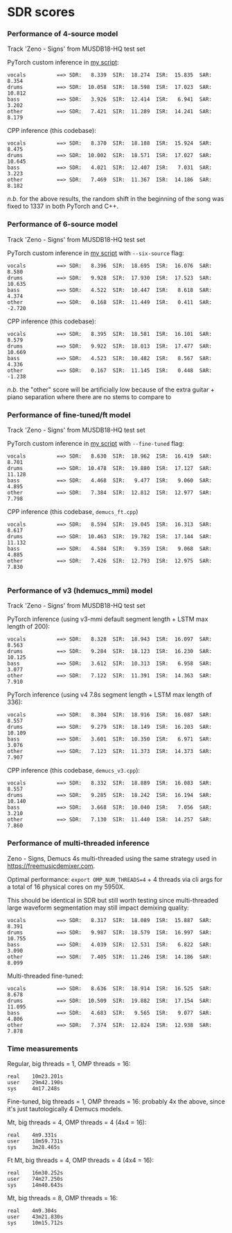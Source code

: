 # SDR scores

### Performance of 4-source model

Track 'Zeno - Signs' from MUSDB18-HQ test set

PyTorch custom inference in [my script](./scripts/demucs_pytorch_inference.py):
```
vocals          ==> SDR:   8.339  SIR:  18.274  ISR:  15.835  SAR:   8.354
drums           ==> SDR:  10.058  SIR:  18.598  ISR:  17.023  SAR:  10.812
bass            ==> SDR:   3.926  SIR:  12.414  ISR:   6.941  SAR:   3.202
other           ==> SDR:   7.421  SIR:  11.289  ISR:  14.241  SAR:   8.179
```
CPP inference (this codebase):
```
vocals          ==> SDR:   8.370  SIR:  18.188  ISR:  15.924  SAR:   8.475
drums           ==> SDR:  10.002  SIR:  18.571  ISR:  17.027  SAR:  10.645
bass            ==> SDR:   4.021  SIR:  12.407  ISR:   7.031  SAR:   3.223
other           ==> SDR:   7.469  SIR:  11.367  ISR:  14.186  SAR:   8.182
```
*n.b.* for the above results, the random shift in the beginning of the song was fixed to 1337 in both PyTorch and C++.

### Performance of 6-source model

Track 'Zeno - Signs' from MUSDB18-HQ test set

PyTorch custom inference in [my script](./scripts/demucs_pytorch_inference.py) with `--six-source` flag:
```
vocals          ==> SDR:   8.396  SIR:  18.695  ISR:  16.076  SAR:   8.580
drums           ==> SDR:   9.928  SIR:  17.930  ISR:  17.523  SAR:  10.635
bass            ==> SDR:   4.522  SIR:  10.447  ISR:   8.618  SAR:   4.374
other           ==> SDR:   0.168  SIR:  11.449  ISR:   0.411  SAR:  -2.720
```
CPP inference (this codebase):
```
vocals          ==> SDR:   8.395  SIR:  18.581  ISR:  16.101  SAR:   8.579
drums           ==> SDR:   9.922  SIR:  18.013  ISR:  17.477  SAR:  10.669
bass            ==> SDR:   4.523  SIR:  10.482  ISR:   8.567  SAR:   4.336
other           ==> SDR:   0.167  SIR:  11.145  ISR:   0.448  SAR:  -1.238
```

*n.b.* the "other" score will be artificially low because of the extra guitar + piano separation where there are no stems to compare to

### Performance of fine-tuned/ft model

Track 'Zeno - Signs' from MUSDB18-HQ test set

PyTorch custom inference in [my script](./scripts/demucs_pytorch_inference.py) with `--fine-tuned` flag:
```
vocals          ==> SDR:   8.630  SIR:  18.962  ISR:  16.419  SAR:   8.701
drums           ==> SDR:  10.478  SIR:  19.880  ISR:  17.127  SAR:  11.128
bass            ==> SDR:   4.468  SIR:   9.477  ISR:   9.060  SAR:   4.895
other           ==> SDR:   7.384  SIR:  12.812  ISR:  12.977  SAR:   7.798
```
CPP inference (this codebase, `demucs_ft.cpp`)
```
vocals          ==> SDR:   8.594  SIR:  19.045  ISR:  16.313  SAR:   8.617
drums           ==> SDR:  10.463  SIR:  19.782  ISR:  17.144  SAR:  11.132
bass            ==> SDR:   4.584  SIR:   9.359  ISR:   9.068  SAR:   4.885
other           ==> SDR:   7.426  SIR:  12.793  ISR:  12.975  SAR:   7.830


```

### Performance of v3 (hdemucs_mmi) model

Track 'Zeno - Signs' from MUSDB18-HQ test set

PyTorch inference (using v3-mmi default segment length + LSTM max length of 200):
```
vocals          ==> SDR:   8.328  SIR:  18.943  ISR:  16.097  SAR:   8.563
drums           ==> SDR:   9.284  SIR:  18.123  ISR:  16.230  SAR:  10.125
bass            ==> SDR:   3.612  SIR:  10.313  ISR:   6.958  SAR:   3.077
other           ==> SDR:   7.122  SIR:  11.391  ISR:  14.363  SAR:   7.910
```
PyTorch inference (using v4 7.8s segment length + LSTM max length of 336):
```
vocals          ==> SDR:   8.304  SIR:  18.916  ISR:  16.087  SAR:   8.557
drums           ==> SDR:   9.279  SIR:  18.149  ISR:  16.203  SAR:  10.109
bass            ==> SDR:   3.601  SIR:  10.350  ISR:   6.971  SAR:   3.076
other           ==> SDR:   7.123  SIR:  11.373  ISR:  14.373  SAR:   7.907
```
CPP inference (this codebase, `demucs_v3.cpp`):
```
vocals          ==> SDR:   8.332  SIR:  18.889  ISR:  16.083  SAR:   8.557
drums           ==> SDR:   9.285  SIR:  18.242  ISR:  16.194  SAR:  10.140
bass            ==> SDR:   3.668  SIR:  10.040  ISR:   7.056  SAR:   3.210
other           ==> SDR:   7.130  SIR:  11.440  ISR:  14.257  SAR:   7.860
```

### Performance of multi-threaded inference

Zeno - Signs, Demucs 4s multi-threaded using the same strategy used in <https://freemusicdemixer.com>.

Optimal performance: `export OMP_NUM_THREADS=4` + 4 threads via cli args for a total of 16 physical cores on my 5950X.

This should be identical in SDR but still worth testing since multi-threaded large waveform segmentation may still impact demixing quality:
```
vocals          ==> SDR:   8.317  SIR:  18.089  ISR:  15.887  SAR:   8.391
drums           ==> SDR:   9.987  SIR:  18.579  ISR:  16.997  SAR:  10.755
bass            ==> SDR:   4.039  SIR:  12.531  ISR:   6.822  SAR:   3.090
other           ==> SDR:   7.405  SIR:  11.246  ISR:  14.186  SAR:   8.099
```

Multi-threaded fine-tuned:
```
vocals          ==> SDR:   8.636  SIR:  18.914  ISR:  16.525  SAR:   8.678
drums           ==> SDR:  10.509  SIR:  19.882  ISR:  17.154  SAR:  11.095
bass            ==> SDR:   4.683  SIR:   9.565  ISR:   9.077  SAR:   4.806
other           ==> SDR:   7.374  SIR:  12.824  ISR:  12.938  SAR:   7.878
```

### Time measurements

Regular, big threads = 1, OMP threads = 16:
```
real    10m23.201s
user    29m42.190s
sys     4m17.248s
```

Fine-tuned, big threads = 1, OMP threads = 16: probably 4x the above, since it's just tautologically 4 Demucs models.

Mt, big threads = 4, OMP threads = 4 (4x4 = 16):
```
real    4m9.331s
user    18m59.731s
sys     3m28.465s
```

Ft Mt, big threads = 4, OMP threads = 4 (4x4 = 16):
```
real    16m30.252s
user    74m27.250s
sys     14m40.643s
```

Mt, big threads = 8, OMP threads = 16:
```
real    4m9.304s
user    43m21.830s
sys     10m15.712s
```
